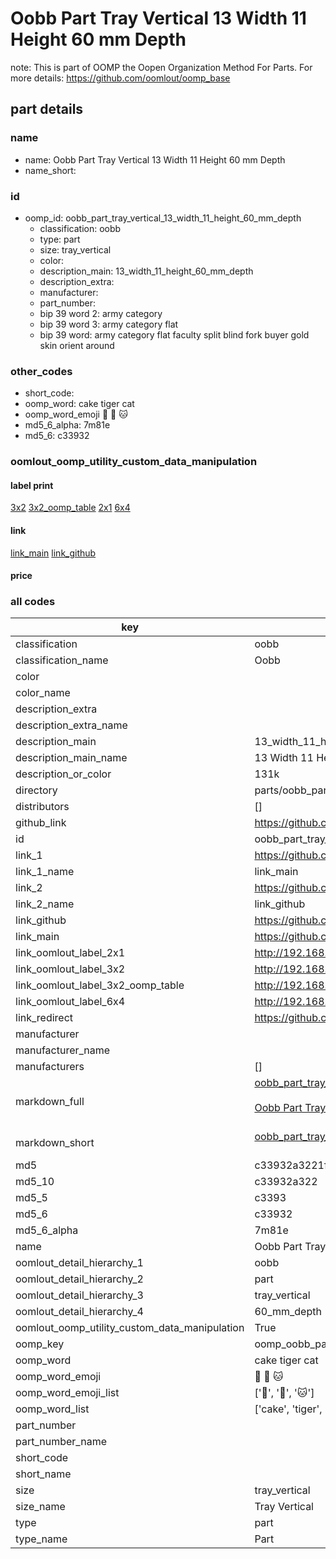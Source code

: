 # Oobb Part Tray Vertical 13 Width 11 Height 60 mm Depth  

note: This is part of OOMP the Oopen Organization Method For Parts. For more details: https://github.com/oomlout/oomp_base

##  part details
  







### name
* name: Oobb Part Tray Vertical 13 Width 11 Height 60 mm Depth
* name_short: 
### id
* oomp_id: oobb_part_tray_vertical_13_width_11_height_60_mm_depth
  * classification: oobb
  * type: part
  * size: tray_vertical
  * color: 
  * description_main: 13_width_11_height_60_mm_depth
  * description_extra: 
  * manufacturer: 
  * part_number: 
  * bip 39 word 2: army category
  * bip 39 word 3: army category flat
  * bip 39 word: army category flat faculty split blind fork buyer gold skin orient around

### other_codes
* short_code: 
* oomp_word: cake tiger cat
* oomp_word_emoji :cake: :tiger: :cat:
* md5_6_alpha: 7m81e
* md5_6: c33932






### oomlout_oomp_utility_custom_data_manipulation
#### label print
[3x2](http://192.168.1.245:1112/?label=oomp%207m81e)
[3x2_oomp_table](http://192.168.1.108:1112/?label=oomp%207m81e)
[2x1](http://192.168.1.242:1112/?label=oomp%207m81e)
[6x4](http://192.168.1.55:1112/?label=oomp%207m81e)    

#### link

[link_main](https://github.com/oomlout/oomlout_oomp_version_1_messy/tree/main/parts/oobb_part_tray_vertical_13_width_11_height_60_mm_depth) [link_github](https://github.com/oomlout/oomlout_oomp_version_1_messy/tree/main/parts/oobb_part_tray_vertical_13_width_11_height_60_mm_depth)                             

#### price







### all codes 
| key | value |  
| --- | --- |  
| classification | oobb |  
| classification_name | Oobb |  
| color |  |  
| color_name |  |  
| description_extra |  |  
| description_extra_name |  |  
| description_main | 13_width_11_height_60_mm_depth |  
| description_main_name | 13 Width 11 Height 60 mm Depth |  
| description_or_color | 131k |  
| directory | parts/oobb_part_tray_vertical_13_width_11_height_60_mm_depth |  
| distributors | [] |  
| github_link | https://github.com/oomlout/oomlout_oomp_part_src/tree/main/parts/oobb_part_tray_vertical_13_width_11_height_60_mm_depth |  
| id | oobb_part_tray_vertical_13_width_11_height_60_mm_depth |  
| link_1 | https://github.com/oomlout/oomlout_oomp_version_1_messy/tree/main/parts/oobb_part_tray_vertical_13_width_11_height_60_mm_depth |  
| link_1_name | link_main |  
| link_2 | https://github.com/oomlout/oomlout_oomp_version_1_messy/tree/main/parts/oobb_part_tray_vertical_13_width_11_height_60_mm_depth |  
| link_2_name | link_github |  
| link_github | https://github.com/oomlout/oomlout_oomp_version_1_messy/tree/main/parts/oobb_part_tray_vertical_13_width_11_height_60_mm_depth |  
| link_main | https://github.com/oomlout/oomlout_oomp_version_1_messy/tree/main/parts/oobb_part_tray_vertical_13_width_11_height_60_mm_depth |  
| link_oomlout_label_2x1 | http://192.168.1.242:1112/?label=oomp%207m81e |  
| link_oomlout_label_3x2 | http://192.168.1.245:1112/?label=oomp%207m81e |  
| link_oomlout_label_3x2_oomp_table | http://192.168.1.108:1112/?label=oomp%207m81e |  
| link_oomlout_label_6x4 | http://192.168.1.55:1112/?label=oomp%207m81e |  
| link_redirect | https://github.com/oomlout/oomlout_oomp_version_1_messy/tree/main/parts/oobb_part_tray_vertical_13_width_11_height_60_mm_depth |  
| manufacturer |  |  
| manufacturer_name |  |  
| manufacturers | [] |  
| markdown_full | [oobb_part_tray_vertical_13_width_11_height_60_mm_depth](none)<br>[](none)<br>[Oobb Part Tray Vertical 13 Width 11 Height 60 Mm Depth](none)<br><br> |  
| markdown_short | [oobb_part_tray_vertical_13_width_11_height_60_mm_depth](none)<br><br> |  
| md5 | c33932a3221f6b6c5f69151ab1090860 |  
| md5_10 | c33932a322 |  
| md5_5 | c3393 |  
| md5_6 | c33932 |  
| md5_6_alpha | 7m81e |  
| name | Oobb Part Tray Vertical 13 Width 11 Height 60 mm Depth |  
| oomlout_detail_hierarchy_1 | oobb |  
| oomlout_detail_hierarchy_2 | part |  
| oomlout_detail_hierarchy_3 | tray_vertical |  
| oomlout_detail_hierarchy_4 | 60_mm_depth |  
| oomlout_oomp_utility_custom_data_manipulation | True |  
| oomp_key | oomp_oobb_part_tray_vertical_13_width_11_height_60_mm_depth |  
| oomp_word | cake tiger cat |  
| oomp_word_emoji | :cake: :tiger: :cat: |  
| oomp_word_emoji_list | [':cake:', ':tiger:', ':cat:'] |  
| oomp_word_list | ['cake', 'tiger', 'cat'] |  
| part_number |  |  
| part_number_name |  |  
| short_code |  |  
| short_name |  |  
| size | tray_vertical |  
| size_name | Tray Vertical |  
| type | part |  
| type_name | Part |  

